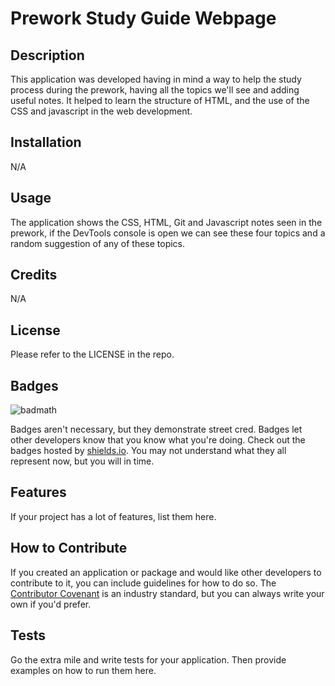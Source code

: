 # Prework Study Guide Webpage

## Description

This application was developed having in mind a way to help the study process during the prework, having all the topics we'll see and adding useful notes. It helped to learn the structure of HTML, and the use of the CSS and javascript in the web development. 

## Installation

N/A

## Usage

The application shows the CSS, HTML, Git and Javascript notes seen in the prework, if the DevTools console is open we can see these four topics and a random suggestion of any of these topics.

## Credits

N/A

## License

Please refer to the LICENSE in the repo.

## Badges

![badmath](https://img.shields.io/github/languages/top/nielsenjared/badmath)

Badges aren't necessary, but they demonstrate street cred. Badges let other developers know that you know what you're doing. Check out the badges hosted by [shields.io](https://shields.io/). You may not understand what they all represent now, but you will in time.

## Features

If your project has a lot of features, list them here.

## How to Contribute

If you created an application or package and would like other developers to contribute to it, you can include guidelines for how to do so. The [Contributor Covenant](https://www.contributor-covenant.org/) is an industry standard, but you can always write your own if you'd prefer.

## Tests

Go the extra mile and write tests for your application. Then provide examples on how to run them here.